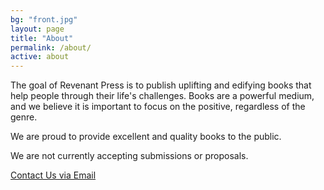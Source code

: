 ```yaml
---
bg: "front.jpg"
layout: page
title: "About"
permalink: /about/
active: about
---
```


The goal of Revenant Press is to publish uplifting and edifying books that help people through their life's challenges.  Books are a powerful medium, and we believe it is important to focus on the positive, regardless of the genre.

We are proud to provide excellent and quality books to the public.

We are not currently accepting submissions or proposals.

<a href="javascript:m('press', 'revenant', 'info', 'Contact Us')">Contact Us via Email</a>

